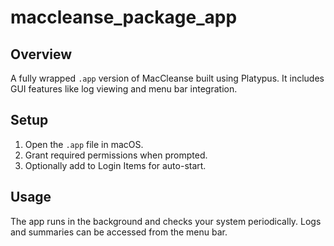 # maccleanse_package_app

## Overview
A fully wrapped `.app` version of MacCleanse built using Platypus. It includes GUI features like log viewing and menu bar integration.

## Setup
1. Open the `.app` file in macOS.
2. Grant required permissions when prompted.
3. Optionally add to Login Items for auto-start.

## Usage
The app runs in the background and checks your system periodically. Logs and summaries can be accessed from the menu bar.
